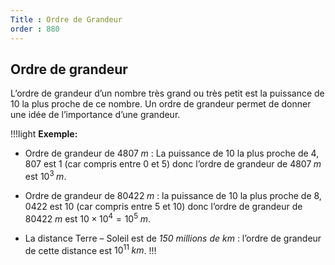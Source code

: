 ```yaml
---
Title : Ordre de Grandeur
order : 880
---
```


## Ordre de grandeur

L’ordre de grandeur d’un nombre très grand ou très petit est la
puissance de $10$ la plus proche de ce nombre. Un ordre de grandeur
permet de donner une idée de l’importance d’une grandeur.

!!!light **Exemple:**

- Ordre de grandeur de $4 807\;  m$ : La puissance de 10 la plus
  proche de $4,807$ est $1$ (car compris entre $0$ et $5$) donc
  l’ordre de grandeur de $4807 \; m$ est $10^{3} \; m$.

- Ordre de grandeur de $80 422 \; m$ : la puissance de $10$ la plus
  proche de $8,0422$ est $10$ (car compris entre 5 et 10) donc
  l’ordre de grandeur de $80 422 \; m$ est
  $10\times 10^{4} = 10^{5} \; m$.

- La distance Terre – Soleil est de *150 millions de km* : l’ordre de
  grandeur de cette distance est $10^{11} \; km$.
!!!
